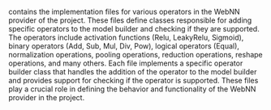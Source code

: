 contains the implementation files for various operators in the WebNN provider of the project. These files define classes responsible for adding specific operators to the model builder and checking if they are supported. The operators include activation functions (Relu, LeakyRelu, Sigmoid), binary operators (Add, Sub, Mul, Div, Pow), logical operators (Equal), normalization operations, pooling operations, reduction operations, reshape operations, and many others. Each file implements a specific operator builder class that handles the addition of the operator to the model builder and provides support for checking if the operator is supported. These files play a crucial role in defining the behavior and functionality of the WebNN provider in the project.